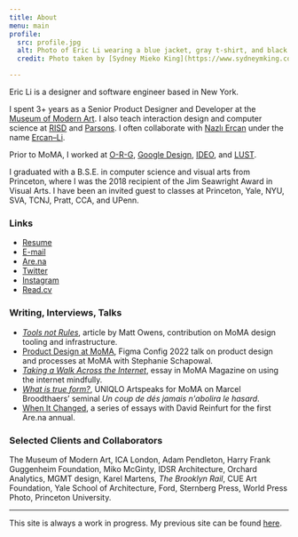 ```yaml
---
title: About
menu: main
profile: 
  src: profile.jpg
  alt: Photo of Eric Li wearing a blue jacket, gray t-shirt, and black pants in front of a neutral background.
  credit: Photo taken by [Sydney Mieko King](https://www.sydneymking.com/).

---
```

Eric Li is a designer and software engineer based in New York. 

I spent 3+ years as a Senior Product Designer and Developer at the [Museum of Modern&nbsp;Art](https://www.moma.org/). I also teach interaction design and computer science at [RISD](http://source.f22.href.blue/) and [Parsons](https://js.f22.href.blue/). I often collaborate with [Nazlı Ercan](https://nazli-ercan.com/) under the name [<nobr>Ercan–Li</nobr>](https://ercan-li.com/).

Prior to MoMA, I worked at <nobr>[O-R-G](https://o-r-g.com/)</nobr>, [Google&nbsp;Design](https://design.google/), [IDEO](https://ideo.com/), and [LUST](https://lust.nl/).

I graduated with a B.S.E. in computer science and visual arts from Princeton, where I was the 2018 recipient of the Jim Seawright Award in Visual Arts. I have been an invited guest to classes at Princeton, Yale, NYU, SVA, TCNJ, Pratt, CCA, and UPenn. 


### Links

- [Resume](resume.pdf)
- [E-mail](mailto:ericyoungli@gmail.com)
- [Are.na](https://www.are.na/eric-li)
- [Twitter](https://twitter.com/eli8527)
- [Instagram](https://www.instagram.com/eli8527/)
- [Read.cv](https://cv.eric.young.li/)


### Writing, Interviews, Talks
- [*Tools not Rules*](https://uxdesign.cc/tools-not-rules-9daef895aab7), article by Matt Owens, contribution on MoMA design tooling and infrastructure.
- [Product Design at MoMA](https://mo.ma/figma), Figma Config 2022 talk on product design and processes at MoMA with Stephanie&nbsp;Schapowal.
- [*Taking a Walk Across the Internet*](https://www.moma.org/magazine/articles/677), essay in MoMA Magazine on using the internet mindfully.
- [*What is true form?*](https://www.youtube.com/watch?v=r9l00rSr2j0), UNIQLO Artspeaks for MoMA on Marcel Broodthaers’ seminal *Un coup de dés jamais n'abolira le hasard*.
- [When It Changed](https://www.are.na/blog/when-it-changed-part-1), a series of essays with David Reinfurt for the first Are.na&nbsp;annual.


### Selected Clients and Collaborators
The Museum of Modern Art, ICA London, Adam Pendleton, Harry Frank Guggenheim Foundation, Miko McGinty, IDSR Architecture, Orchard Analytics, MGMT design, Karel Martens, *The Brooklyn Rail*, CUE Art Foundation, Yale School of Architecture, Ford, Sternberg Press, World Press Photo, Princeton&nbsp;University.

---

This site is always a work in progress. My previous site can be found [here](https://archive.eric.young.li/).